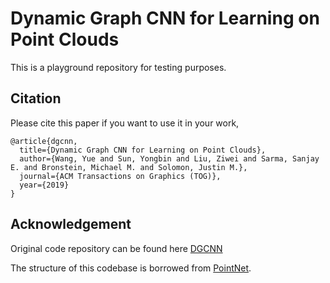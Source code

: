 # Dynamic Graph CNN for Learning on Point Clouds

This is a playground repository for testing purposes.

## Citation
Please cite this paper if you want to use it in your work,

	@article{dgcnn,
	  title={Dynamic Graph CNN for Learning on Point Clouds},
	  author={Wang, Yue and Sun, Yongbin and Liu, Ziwei and Sarma, Sanjay E. and Bronstein, Michael M. and Solomon, Justin M.},
	  journal={ACM Transactions on Graphics (TOG)},
	  year={2019}
	}

## Acknowledgement

Original code repository can be found here [DGCNN](https://github.com/WangYueFt/dgcnn)

The structure of this codebase is borrowed from [PointNet](https://github.com/charlesq34/pointnet).

